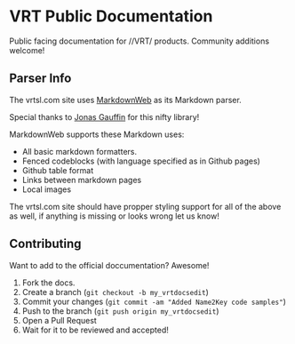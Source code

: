 # VRT Public Documentation
Public facing documentation for //VRT/ products. Community additions welcome!

## Parser Info

The vrtsl.com site uses [MarkdownWeb](https://github.com/jgauffin/markdownweb) as its Markdown parser.

Special thanks to [Jonas Gauffin](https://github.com/jgauffin) for this nifty library!

MarkdownWeb supports these Markdown uses:
* All basic markdown formatters.
* Fenced codeblocks (with language specified as in Github pages)
* Github table format
* Links between markdown pages
* Local images

The vrtsl.com site should have propper styling support for all of the above as well, if anything is missing or looks wrong let us know!

## Contributing

Want to add to the official doccumentation? Awesome!

1. Fork the docs.
2. Create a branch (`git checkout -b my_vrtdocsedit`)
3. Commit your changes (`git commit -am "Added Name2Key code samples"`)
4. Push to the branch (`git push origin my_vrtdocsedit`)
5. Open a Pull Request
6. Wait for it to be reviewed and accepted!
